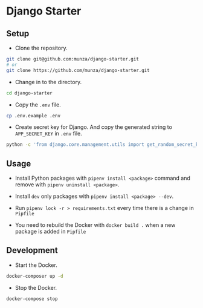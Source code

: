# Django Starter

## Setup

-   Clone the repository.

```sh
git clone git@github.com:munza/django-starter.git
# or
git clone https://github.com/munza/django-starter.git
```

-   Change in to the directory.

```sh
cd django-starter
```

-   Copy the `.env` file.

```sh
cp .env.example .env
```

-   Create secret key for Django. And copy the generated string to `APP_SECRET_KEY` in `.env` file.

```bash
python -c 'from django.core.management.utils import get_random_secret_key; print(get_random_secret_key())'
```

## Usage

-   Install Python packages with `pipenv install <package>` command and remove with `pipenv uninstall <package>`.

-   Install `dev` only packages with `pipenv install <package> --dev`.

-   Run `pipenv lock -r > requirements.txt` every time there is a change in `Pipfile`

-   You need to rebuild the Docker with `docker build .` when a new package is added in `Pipfile`

## Development

-   Start the Docker.

```bash
docker-composer up -d
```

-   Stop the Docker.

```bash
docker-compose stop
```
